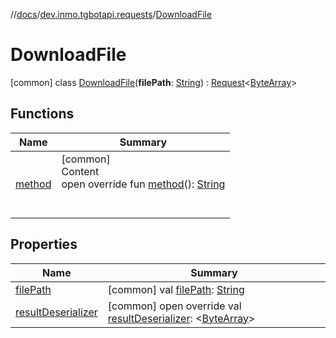 //[docs](../../../index.md)/[dev.inmo.tgbotapi.requests](../index.md)/[DownloadFile](index.md)



# DownloadFile  
 [common] class [DownloadFile](index.md)(**filePath**: [String](https://kotlinlang.org/api/latest/jvm/stdlib/kotlin/-string/index.html)) : [Request](../../dev.inmo.tgbotapi.requests.abstracts/-request/index.md)<[ByteArray](https://kotlinlang.org/api/latest/jvm/stdlib/kotlin/-byte-array/index.html)>    


## Functions  
  
|  Name |  Summary | 
|---|---|
| <a name="dev.inmo.tgbotapi.requests/DownloadFile/method/#/PointingToDeclaration/"></a>[method](method.md)| <a name="dev.inmo.tgbotapi.requests/DownloadFile/method/#/PointingToDeclaration/"></a>[common]  <br>Content  <br>open override fun [method](method.md)(): [String](https://kotlinlang.org/api/latest/jvm/stdlib/kotlin/-string/index.html)  <br><br><br>|


## Properties  
  
|  Name |  Summary | 
|---|---|
| <a name="dev.inmo.tgbotapi.requests/DownloadFile/filePath/#/PointingToDeclaration/"></a>[filePath](file-path.md)| <a name="dev.inmo.tgbotapi.requests/DownloadFile/filePath/#/PointingToDeclaration/"></a> [common] val [filePath](file-path.md): [String](https://kotlinlang.org/api/latest/jvm/stdlib/kotlin/-string/index.html)   <br>|
| <a name="dev.inmo.tgbotapi.requests/DownloadFile/resultDeserializer/#/PointingToDeclaration/"></a>[resultDeserializer](result-deserializer.md)| <a name="dev.inmo.tgbotapi.requests/DownloadFile/resultDeserializer/#/PointingToDeclaration/"></a> [common] open override val [resultDeserializer](result-deserializer.md): <[ByteArray](https://kotlinlang.org/api/latest/jvm/stdlib/kotlin/-byte-array/index.html)>   <br>|

